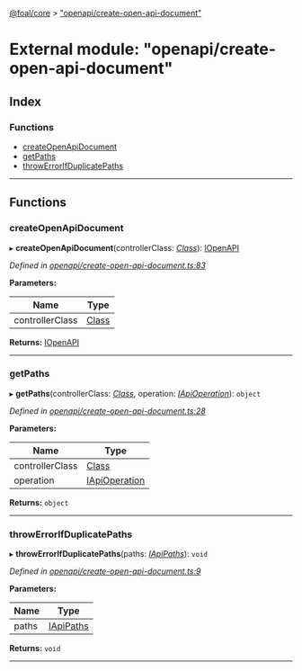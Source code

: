 [@foal/core](../README.md) > ["openapi/create-open-api-document"](../modules/_openapi_create_open_api_document_.md)

# External module: "openapi/create-open-api-document"

## Index

### Functions

* [createOpenApiDocument](_openapi_create_open_api_document_.md#createopenapidocument)
* [getPaths](_openapi_create_open_api_document_.md#getpaths)
* [throwErrorIfDuplicatePaths](_openapi_create_open_api_document_.md#throwerrorifduplicatepaths)

---

## Functions

<a id="createopenapidocument"></a>

###  createOpenApiDocument

▸ **createOpenApiDocument**(controllerClass: *[Class](_core_class_interface_.md#class)*): [IOpenAPI](../interfaces/_openapi_interfaces_.iopenapi.md)

*Defined in [openapi/create-open-api-document.ts:83](https://github.com/FoalTS/foal/blob/7934e4d7/packages/core/src/openapi/create-open-api-document.ts#L83)*

**Parameters:**

| Name | Type |
| ------ | ------ |
| controllerClass | [Class](_core_class_interface_.md#class) |

**Returns:** [IOpenAPI](../interfaces/_openapi_interfaces_.iopenapi.md)

___
<a id="getpaths"></a>

###  getPaths

▸ **getPaths**(controllerClass: *[Class](_core_class_interface_.md#class)*, operation: *[IApiOperation](../interfaces/_openapi_interfaces_.iapioperation.md)*): `object`

*Defined in [openapi/create-open-api-document.ts:28](https://github.com/FoalTS/foal/blob/7934e4d7/packages/core/src/openapi/create-open-api-document.ts#L28)*

**Parameters:**

| Name | Type |
| ------ | ------ |
| controllerClass | [Class](_core_class_interface_.md#class) |
| operation | [IApiOperation](../interfaces/_openapi_interfaces_.iapioperation.md) |

**Returns:** `object`

___
<a id="throwerrorifduplicatepaths"></a>

###  throwErrorIfDuplicatePaths

▸ **throwErrorIfDuplicatePaths**(paths: *[IApiPaths](../interfaces/_openapi_interfaces_.iapipaths.md)*): `void`

*Defined in [openapi/create-open-api-document.ts:9](https://github.com/FoalTS/foal/blob/7934e4d7/packages/core/src/openapi/create-open-api-document.ts#L9)*

**Parameters:**

| Name | Type |
| ------ | ------ |
| paths | [IApiPaths](../interfaces/_openapi_interfaces_.iapipaths.md) |

**Returns:** `void`

___

